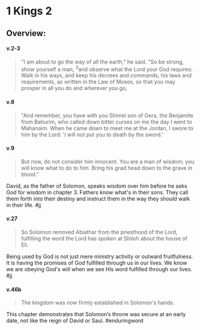 # 1 Kings 2

## Overview:


#### v.2-3
>"I am about to go the way of all the earth," he said. "So be strong, show yourself a man, <sup>3</sup>and observe what the Lord your God requires: Walk in his ways, and keep his decrees and commands, his laws and requirements, as written in the Law of Moses, so that you may prosper in all you do and wherever you go,

#### v.8
>"And remember, you have with you Shimei son of Gera, the Benjamite from Bahurim, who called down bitter curses on me the day I went to Mahanaim. When he came down to meet me at the Jordan, I swore to him by the Lord: 'I will not put you to death by the sword.'

#### v.9
>But now, do not consider him innocent. You are a man of wisdom; you will know what to do to him. Bring his grad head down to the grave in blood."

David, as the father of Solomon, speaks wisdom over him before he asks God for wisdom in chapter 3. Fathers know what's in their sons. They call them forth into their destiny and instruct them in the way they should walk in their life.
#jj 

#### v.27
>So Solomon removed Abiathar from the priesthood of the Lord, fulfilling the word the Lord has spoken at Shiloh about the house of Eli.

Being used by God is not just mere ministry activity or outward fruitfulness. It is having the promises of God fulfilled through us in our lives. We know we are obeying God's will when we see His word fulfilled through our lives.
#jj 

#### v.46b
>The kingdom was now firmly established in Solomon's hands.

This chapter demonstrates that Solomon’s throne was secure at an early date, not like the reign of David or Saul.
#enduringword 


